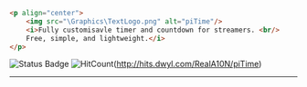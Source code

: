```html
<p align="center">
    <img src="\Graphics\TextLogo.png" alt="piTime"/>
    <i>Fully customisavle timer and countdown for streamers. <br/>
    Free, simple, and lightweight.</i>
</p>
```

![Status Badge](https://img.shields.io/badge/Status-not%20released%20yet-red?style=flat-square)
![HitCount](http://hits.dwyl.com/RealA10N/piTime.svg)(http://hits.dwyl.com/RealA10N/piTime)

---

